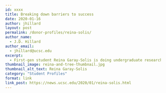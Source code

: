 ```yaml
---
id: xxxx
title: Breaking down barriers to success
date: 2020-01-16
author: jhillard
layout: post
permalink: /donor-profiles/reina-solis/
author_name:
  - J.D. Hillard
author_email:
  - jhillard@ucsc.edu
excerpt:
  - First-gen student Reina Garay-Solis is doing undergraduate research to help identify common challenges for first-gen and underrepresented students and find effective institutional practices to address them.
thumbnail_image: reina-and-tree-thumbnail.jpg
thumbnail_alt_text: Reina Garay-Solis
category: "Student Profiles"
format: link
link_post: https://news.ucsc.edu/2020/01/reina-solis.html
---
```

